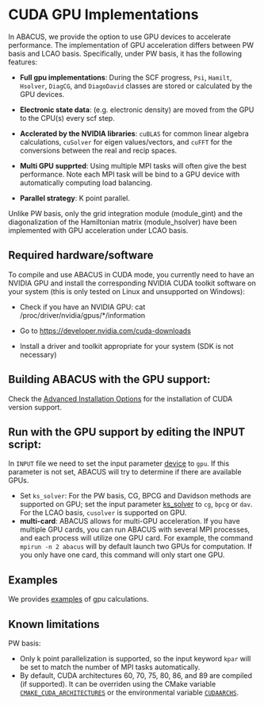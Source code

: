# CUDA GPU Implementations

In ABACUS, we provide the option to use GPU devices to accelerate performance. The implementation of GPU acceleration differs between PW basis and LCAO basis. Specifically, under PW basis, it has the following features:

- **Full gpu implementations**: During the SCF progress, `Psi`, `Hamilt`, `Hsolver`, `DiagCG`, and `DiagoDavid` classes are stored or calculated by the GPU devices.

- **Electronic state data**: (e.g. electronic density) are moved from the GPU to the CPU(s) every scf step.

- **Acclerated by the NVIDIA libraries**: `cuBLAS` for common linear algebra calculations, `cuSolver` for eigen values/vectors, and `cuFFT` for the conversions between the real and recip spaces.

- **Multi GPU supprted**: Using multiple MPI tasks will often give the best performance. Note each MPI task will be bind to a GPU device with automatically computing load balancing.

- **Parallel strategy**: K point parallel.

Unlike PW basis, only the grid integration module (module_gint) and the diagonalization of the Hamiltonian matrix (module_hsolver) have been implemented with GPU acceleration under LCAO basis.

## Required hardware/software

To compile and use ABACUS in CUDA mode, you currently need to have an NVIDIA GPU and install the corresponding NVIDIA CUDA toolkit software on your system (this is only tested on Linux and unsupported on Windows):

- Check if you have an NVIDIA GPU: cat /proc/driver/nvidia/gpus/*/information

- Go to https://developer.nvidia.com/cuda-downloads

- Install a driver and toolkit appropriate for your system (SDK is not necessary)


## Building ABACUS with the GPU support:

Check the [Advanced Installation Options](https://abacus-rtd.readthedocs.io/en/latest/advanced/install.html#build-with-cuda-support) for the installation of CUDA version support.

## Run with the GPU support by editing the INPUT script:

In `INPUT` file we need to set the input parameter [device](../input_files/input-main.md#device) to `gpu`. If this parameter is not set, ABACUS will try to determine if there are available GPUs.
- Set `ks_solver`: For the PW basis, CG, BPCG and Davidson methods are supported on GPU; set the input parameter [ks_solver](../input_files/input-main.md#ks_solver) to `cg`, `bpcg` or `dav`. For the LCAO basis, `cusolver` is supported on GPU.
- **multi-card**: ABACUS allows for multi-GPU acceleration. If you have multiple GPU cards, you can run ABACUS with several MPI processes, and each process will utilize one GPU card. For example, the command `mpirun -n 2 abacus` will by default launch two GPUs for computation. If you only have one card, this command will only start one GPU.

## Examples
We provides [examples](https://github.com/deepmodeling/abacus-develop/tree/develop/examples/gpu) of gpu calculations.

## Known limitations
PW basis:
- Only k point parallelization is supported, so the input keyword `kpar` will be set to match the number of MPI tasks automatically.
- By default, CUDA architectures 60, 70, 75, 80, 86, and 89 are compiled (if supported). It can be overriden using the CMake variable [`CMAKE_CUDA_ARCHITECTURES`](https://cmake.org/cmake/help/latest/variable/CMAKE_CUDA_ARCHITECTURES.html) or the environmental variable [`CUDAARCHS`](https://cmake.org/cmake/help/latest/envvar/CUDAARCHS.html).
